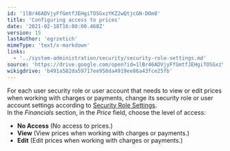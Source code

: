 ```yaml
---
id: '1lBr46ADVjyFfGmtfJEHgiTOSGxzYKZ2wQtjcGN-DOm8'
title: 'Configuring access to prices'
date: '2021-02-18T16:00:00.468Z'
version: 15
lastAuthor: 'egrzetich'
mimeType: 'text/x-markdown'
links:
  - '../system-administration/security/security-role-settings.md'
source: 'https://drive.google.com/open?id=1lBr46ADVjyFfGmtfJEHgiTOSGxzYKZ2wQtjcGN-DOm8'
wikigdrive: 'b491a582da59717ee958da4919ee86a43fce25fb'
---
```

For each user security role or user account that needs to view or edit prices when working with charges or payments, change its security role or user account settings according to [Security Role Settings](../system-administration/security/security-role-settings.md).   
In the *Financials* section, in the *Price* field, choose the level of access:
* <strong>No Access</strong> (No access to prices.)
* <strong>View</strong> (View prices when working with charges or payments.)
* <strong>Edit</strong> (Edit prices when working with charges or payments.)
